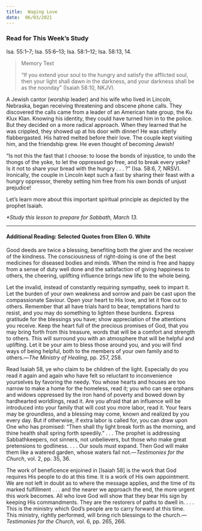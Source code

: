 ```yaml
---
title:  Waging Love
date:  06/03/2021
---
```


### Read for This Week’s Study
Isa. 55:1–7; Isa. 55:6–13; Isa. 58:1–12; Isa. 58:13, 14.

> <p>Memory Text</p>
> “If you extend your soul to the hungry and satisfy the afflicted soul, then your light shall dawn in the darkness, and your darkness shall be as the noonday” (Isaiah 58:10, NKJV).

A Jewish cantor (worship leader) and his wife who lived in Lincoln, Nebraska, began receiving threatening and obscene phone calls. They discovered the calls came from a leader of an American hate group, the Ku Klux Klan. Knowing his identity, they could have turned him in to the police. But they decided on a more radical approach. When they learned that he was crippled, they showed up at his door with dinner! He was utterly flabbergasted. His hatred melted before their love. The couple kept visiting him, and the friendship grew. He even thought of becoming Jewish!

“Is not this the fast that I choose: to loose the bonds of injustice, to undo the thongs of the yoke, to let the oppressed go free, and to break every yoke? Is it not to share your bread with the hungry . . . ?” (Isa. 58:6, 7, NRSV). Ironically, the couple in Lincoln kept such a fast by sharing their feast with a hungry oppressor, thereby setting him free from his own bonds of unjust prejudice!

Let’s learn more about this important spiritual principle as depicted by the prophet Isaiah.

_*Study this lesson to prepare for Sabbath, March 13._

---

#### Additional Reading: Selected Quotes from Ellen G. White

Good deeds are twice a blessing, benefiting both the giver and the receiver of the kindness. The consciousness of right-doing is one of the best medicines for diseased bodies and minds. When the mind is free and happy from a sense of duty well done and the satisfaction of giving happiness to others, the cheering, uplifting influence brings new life to the whole being.

Let the invalid, instead of constantly requiring sympathy, seek to impart it. Let the burden of your own weakness and sorrow and pain be cast upon the compassionate Saviour. Open your heart to His love, and let it flow out to others. Remember that all have trials hard to bear, temptations hard to resist, and you may do something to lighten these burdens. Express gratitude for the blessings you have; show appreciation of the attentions you receive. Keep the heart full of the precious promises of God, that you may bring forth from this treasure, words that will be a comfort and strength to others. This will surround you with an atmosphere that will be helpful and uplifting. Let it be your aim to bless those around you, and you will find ways of being helpful, both to the members of your own family and to others.—_The Ministry of Healing_, pp. 257, 258.

Read Isaiah 58, ye who claim to be children of the light. Especially do you read it again and again who have felt so reluctant to inconvenience yourselves by favoring the needy. You whose hearts and houses are too narrow to make a home for the homeless, read it; you who can see orphans and widows oppressed by the iron hand of poverty and bowed down by hardhearted worldlings, read it. Are you afraid that an influence will be introduced into your family that will cost you more labor, read it. Your fears may be groundless, and a blessing may come, known and realized by you every day. But if otherwise, if extra labor is called for, you can draw upon One who has promised: “Then shall thy light break forth as the morning, and thine health shall spring forth speedily.” . . . The prophet is addressing Sabbathkeepers, not sinners, not unbelievers, but those who make great pretensions to godliness. . . . Our souls must expand. Then God will make them like a watered garden, whose waters fail not.—_Testimonies for the Church_, vol. 2, pp. 35, 36.

The work of beneficence enjoined in [Isaiah 58] is the work that God requires His people to do at this time. It is a work of His own appointment. We are not left in doubt as to where the message applies, and the time of its marked fulfillment . . . and the nearer we approach the end, the more urgent this work becomes. All who love God will show that they bear His sign by keeping His commandments. They are the restorers of paths to dwell in. . . . This is the ministry which God’s people are to carry forward at this time. This ministry, rightly performed, will bring rich blessings to the church.—_Testimonies for the Church_, vol. 6, pp. 265, 266.